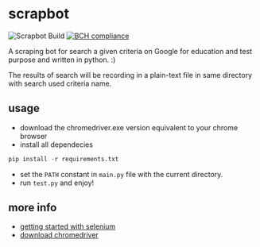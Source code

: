 # scrapbot

![Scrapbot Build](https://github.com/phduarte/scrapbot/workflows/Scrapbot%20Build/badge.svg)
[![BCH compliance](https://bettercodehub.com/edge/badge/phduarte/scrapbot?branch=master)](https://bettercodehub.com/)

A scraping bot for search a given criteria on Google for education and test purpose and written in python. :)

The results of search will be recording in a plain-text file in same directory with search used criteria name.

## usage

- download the chromedriver.exe version equivalent to your chrome browser
- install all dependecies
``` python
pip install -r requirements.txt
```
- set the `PATH` constant in `main.py` file with the current directory.
- run `test.py` and enjoy!

## more info

- [getting started with selenium](https://selenium-python.readthedocs.io/getting-started.html)
- [download chromedriver](https://chromedriver.chromium.org/downloads)
